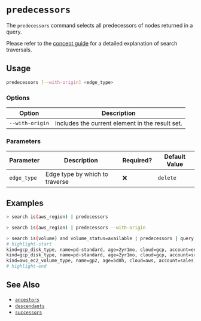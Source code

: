 # `predecessors`

The `predecessors` command selects all predecessors of nodes returned in a query.

Please refer to the [concept guide](../../../concepts/search/traversals.md#by-depth) for a detailed explanation of search traversals.

## Usage

```bash
predecessors [--with-origin] <edge_type>
```

### Options

| Option          | Description                                     |
| --------------- | ----------------------------------------------- |
| `--with-origin` | Includes the current element in the result set. |

### Parameters

| Parameter   | Description                    | Required? | Default Value |
| ----------- | ------------------------------ | --------- | ------------- |
| `edge_type` | Edge type by which to traverse | ❌        | `delete`      |

## Examples

```bash title="Equivalent to query is(aws_region) <--"
> search is(aws_region) | predecessors
```

```bash title="Equivalent to query is(aws_region) <-[0:1]-"
> search is(aws_region) | predecessors --with-origin
```

```bash
> search is(volume) and volume_status=available | predecessors | query is(volume_type)
# highlight-start
​kind=gcp_disk_type, name=pd-standard, age=2yr1mo, cloud=gcp, account=eng, region=us-central1, zone=us-central1-a
​kind=gcp_disk_type, name=pd-standard, age=2yr1mo, cloud=gcp, account=sre, region=us-central1, zone=us-central1-a
​kind=aws_ec2_volume_type, name=gp2, age=5d8h, cloud=aws, account=sales, region=us-west-2
# highlight-end
```

## See Also

- [`ancestors`](./ancestors.md)
- [`descendants`](./descendants.md)
- [`successors`](./successors.md)
